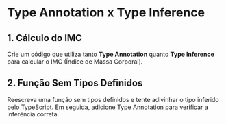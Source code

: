 # Type Annotation x Type Inference

## 1. Cálculo do IMC
Crie um código que utiliza tanto **Type Annotation** quanto **Type Inference** para calcular o IMC (Índice de Massa Corporal).

## 2. Função Sem Tipos Definidos
Reescreva uma função sem tipos definidos e tente adivinhar o tipo inferido pelo TypeScript. Em seguida, adicione Type Annotation para verificar a inferência correta.
